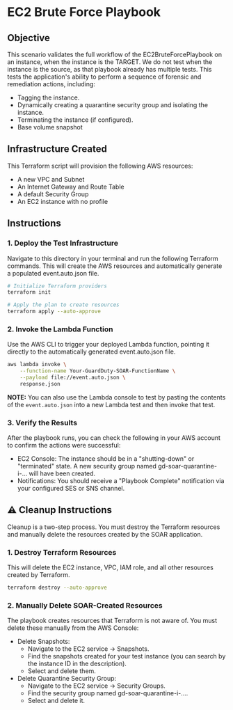 # EC2 Brute Force Playbook

## Objective
This scenario validates the full workflow of the EC2BruteForcePlaybook on an instance, when the instance is the TARGET. We do not test when the instance is the source, as that playbook already has multiple tests. This tests the application's ability to perform a sequence of forensic and remediation actions, including:
- Tagging the instance.
- Dynamically creating a quarantine security group and isolating the instance.
- Terminating the instance (if configured).
- Base volume snapshot

## Infrastructure Created
This Terraform script will provision the following AWS resources:
- A new VPC and Subnet
- An Internet Gateway and Route Table
- A default Security Group
- An EC2 instance with no profile

## Instructions
### 1. Deploy the Test Infrastructure
Navigate to this directory in your terminal and run the following Terraform commands. This will create the AWS resources and automatically generate a populated event.auto.json file.
```bash
# Initialize Terraform providers
terraform init

# Apply the plan to create resources
terraform apply --auto-approve
```
### 2. Invoke the Lambda Function
Use the AWS CLI to trigger your deployed Lambda function, pointing it directly to the automatically generated event.auto.json file.
```bash
aws lambda invoke \
    --function-name Your-GuardDuty-SOAR-FunctionName \
    --payload file://event.auto.json \
    response.json
```
**NOTE:** You can also use the Lambda console to test by pasting the contents of the `event.auto.json` into a new Lambda test and then invoke that test.
### 3. Verify the Results
After the playbook runs, you can check the following in your AWS account to confirm the actions were successful:
- EC2 Console: The instance should be in a "shutting-down" or "terminated" state. A new security group named gd-soar-quarantine-i-... will have been created.
- Notifications: You should receive a "Playbook Complete" notification via your configured SES or SNS channel.

## ⚠️ Cleanup Instructions
Cleanup is a two-step process. You must destroy the Terraform resources and manually delete the resources created by the SOAR application.
### 1. Destroy Terraform Resources
This will delete the EC2 instance, VPC, IAM role, and all other resources created by Terraform.
```bash
terraform destroy --auto-approve
```
### 2. Manually Delete SOAR-Created Resources
The playbook creates resources that Terraform is not aware of. You must delete these manually from the AWS Console:
- Delete Snapshots:
    - Navigate to the EC2 service -> Snapshots.
    - Find the snapshots created for your test instance (you can search by the instance ID in the description).
    - Select and delete them.
- Delete Quarantine Security Group:
    - Navigate to the EC2 service -> Security Groups.
    - Find the security group named gd-soar-quarantine-i-....
    - Select and delete it.